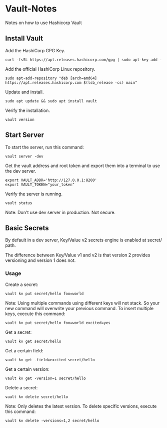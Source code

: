 # Vault-Notes

Notes on how to use Hashicorp Vault

## Install Vault

Add the HashiCorp GPG Key.

```shell
curl -fsSL https://apt.releases.hashicorp.com/gpg | sudo apt-key add -
```

Add the official HashiCorp Linux repository.

```shell
sudo apt-add-repository "deb [arch=amd64] https://apt.releases.hashicorp.com $(lsb_release -cs) main"
```

Update and install.

```shell
sudo apt update && sudo apt install vault
```

Verify the installation.

```shell
vault version
```

## Start Server

To start the server, run this command:

```shell
vault server -dev
```

Get the vault address and root token and export them into a terminal to use the dev server.

```shell
export VAULT_ADDR='http://127.0.0.1:8200'
export VAULT_TOKEN="your_token"
```

Verify the server is running.

```shell
vault status
```

Note: Don't use dev server in production. Not secure.

## Basic Secrets

By default in a dev server, Key/Value v2 secrets engine is enabled at secret/ path.

The difference between Key/Value v1 and v2 is that version 2 provides versioning and version 1 does not.

### Usage

Create a secret:

```shell
vault kv put secret/hello foo=world
```

Note: Using multiple commands using different keys will not stack. So your new command will overwrite your previous command. To insert multiple keys, execute this command:

```shell
vault kv put secret/hello foo=world excited=yes
```

Get a secret:

```shell
vault kv get secret/hello
```

Get a certain field:

```shell
vault kv get -field=excited secret/hello
```

Get a certain version:

```shell
vault kv get -version=1 secret/hello
```

Delete a secret:

```shell
vault kv delete secret/hello
```

Note: Only deletes the latest version. To delete specific versions, execute this command:

```shell
vault kv delete -versions=1,2 secret/hello
```
